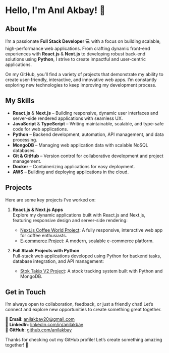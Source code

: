 # Hello, I'm Anıl Akbay! 👋

## About Me

I’m a passionate **Full Stack Developer** 💻 with a focus on building scalable, high-performance web applications. From crafting dynamic front-end experiences with **React.js** & **Next.js** to developing robust back-end solutions using **Python**, I strive to create impactful and user-centric applications.

On my GitHub, you’ll find a variety of projects that demonstrate my ability to create user-friendly, interactive, and innovative web apps. I’m constantly exploring new technologies to keep improving my development process.

## My Skills
- **React.js** & **Next.js** – Building responsive, dynamic user interfaces and server-side rendered applications with seamless UX.
- **JavaScript** & **TypeScript** – Writing maintainable, scalable, and type-safe code for web applications.
- **Python** – Backend development, automation, API management, and data processing.
- **MongoDB** – Managing web application data with scalable NoSQL databases.
- **Git & GitHub** – Version control for collaborative development and project management.
- **Docker** – Containerizing applications for easy deployment.
- **AWS** – Building and deploying applications in the cloud.

## Projects
Here are some key projects I’ve worked on:

1. **React.js & Next.js Apps**  
   Explore my dynamic applications built with React.js and Next.js, featuring responsive design and server-side rendering:
   - [Next.js Coffee World Project](https://github.com/anilakbay/next.js-coffee-world): A fully responsive, interactive web app for coffee enthusiasts.
   - [E-commerce Project](https://github.com/anilakbay/e-commerce): A modern, scalable e-commerce platform.

2. **Full Stack Projects with Python**  
   Full-stack web applications developed using Python for backend tasks, database integration, and API management:
   - [Stok Takip V2 Project](https://github.com/anilakbay/Stok-Takip-V2): A stock tracking system built with Python and MongoDB.

## Get in Touch
I’m always open to collaboration, feedback, or just a friendly chat! Let’s connect and explore new opportunities to create something great together.

📧 **Email**: [anilakbay20@gmail.com](mailto:anilakbay20@gmail.com)  
💼 **LinkedIn**: [linkedin.com/in/anilakbay](https://www.linkedin.com/in/anilakbay)  
🔗 **GitHub**: [github.com/anilakbay](https://github.com/anilakbay)

Thanks for checking out my GitHub profile! Let’s create something amazing together! 🚀
